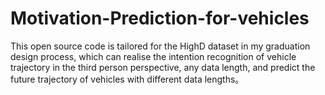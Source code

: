 # Motivation-Prediction-for-vehicles
This open source code is tailored for the HighD dataset in my graduation design process, which can realise the intention recognition of vehicle trajectory in the third person perspective, any data length, and predict the future trajectory of vehicles with different data lengths。
